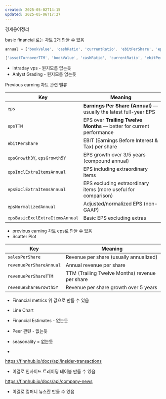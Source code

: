 ```yaml
---
created: 2025-05-02T14:15
updated: 2025-05-06T17:27
---
```

경제용어정리

basic financial 로는 차트 2개 만들 수 있음

```javascript
annual = ['bookValue', 'cashRatio', 'currentRatio', 'ebitPerShare', 'eps', 'ev', 'fcfMargin', 'grossMargin', 'inventoryTurnover', 'longtermDebtTotalAsset', 'longtermDebtTotalCapital', 'longtermDebtTotalEquity', 'netDebtToTotalCapital', 'netDebtToTotalEquity', 'netMargin', 'operatingMargin', 'payoutRatio', 'pb', 'pe', 'pfcf', 'pretaxMargin', 'ps', 'ptbv', 'quickRatio', 'receivablesTurnover', 'roa', 'roe', 'roic', 'rotc', 'salesPerShare', 'sgaToSale', 'tangibleBookValue', 'totalDebtToEquity', 'totalDebtToTotalAsset', 'totalDebtToTotalCapital', 'totalRatio']

['assetTurnoverTTM', 'bookValue', 'cashRatio', 'currentRatio', 'ebitPerShare', 'eps', 'ev', 'fcfMargin', 'fcfPerShareTTM', 'grossMargin', 'inventoryTurnoverTTM', 'longtermDebtTotalAsset', 'longtermDebtTotalCapital', 'longtermDebtTotalEquity', 'netDebtToTotalCapital', 'netDebtToTotalEquity', 'netMargin', 'operatingMargin', 'payoutRatioTTM', 'pb', 'peTTM', 'pfcfTTM', 'pretaxMargin', 'psTTM', 'ptbv', 'quickRatio', 'receivablesTurnoverTTM', 'roaTTM', 'roeTTM', 'roicTTM', 'rotcTTM', 'salesPerShare', 'sgaToSale', 'tangibleBookValue', 'totalDebtToEquity', 'totalDebtToTotalAsset', 'totalDebtToTotalCapital', 'totalRatio']


```


- intraday vps - 뭔지모름 없는듯
- Anlyst Grading - 뭔지모름 없는듯

Previous earning 차트 관련 밸류

|Key|Meaning|
|---|---|
|`eps`|**Earnings Per Share (Annual)** — usually the latest full-year EPS|
|`epsTTM`|EPS over **Trailing Twelve Months** — better for current performance|
|`ebitPerShare`|EBIT (Earnings Before Interest & Tax) per share|
|`epsGrowth3Y`, `epsGrowth5Y`|EPS growth over 3/5 years (compound annual)|
|`epsInclExtraItemsAnnual`|EPS including extraordinary items|
|`epsExclExtraItemsAnnual`|EPS excluding extraordinary items (more useful for comparison)|
|`epsNormalizedAnnual`|Adjusted/normalized EPS (non-GAAP)|
|`epsBasicExclExtraItemsAnnual`|Basic EPS excluding extras|

- previous earning 차트 eps로 만들 수 있음
- Scatter Plot

| Key                     | Meaning                                        |
| ----------------------- | ---------------------------------------------- |
| `salesPerShare`         | Revenue per share (usually annualized)         |
| `revenuePerShareAnnual` | Annual revenue per share                       |
| `revenuePerShareTTM`    | TTM (Trailing Twelve Months) revenue per share |
| `revenueShareGrowth5Y`  | Revenue per share growth over 5 years          |
- Financial metrics 위 값으로 만들 수 있음
- Line Chart


- Financial Estimates - 없는듯
- Peer 관련 - 없는듯
- seasonality = 없는듯
- 


https://finnhub.io/docs/api/insider-transactions 
- 이걸로 인사이드 트레이딩 테이블 만들 수 있음

https://finnhub.io/docs/api/company-news
- 이걸로 컴퍼니 뉴스란 만들 수 있음